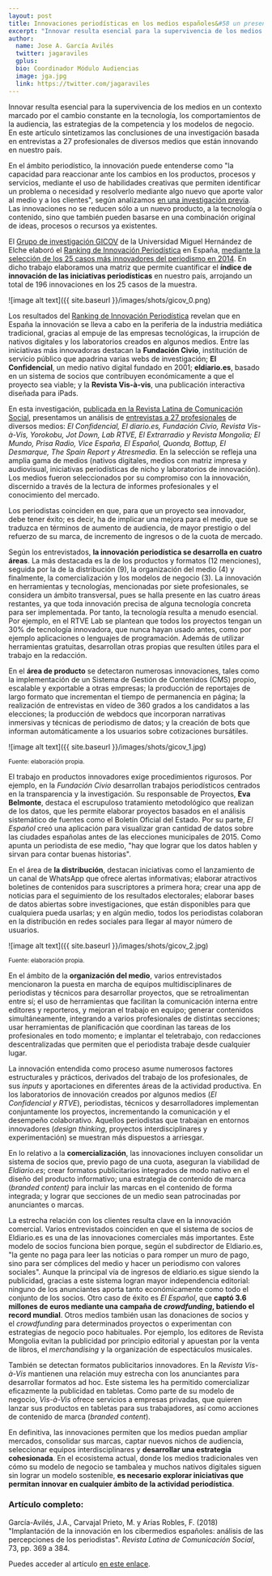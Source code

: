 ```yaml
---
layout: post
title: Innovaciones periodísticas en los medios españoles&#58 un presente prometedor
excerpt: "Innovar resulta esencial para la supervivencia de los medios en un contexto marcado por el cambio constante en la tecnología, los comportamientos de la audiencia, las estrategias de la competencia y los modelos de negocio. En este artículo sintetizamos las conclusiones de una investigación basada en entrevistas a 27 profesionales de diversos medios que están innovando en nuestro país."
author:
  name: Jose A. García Avilés
  twitter: jagaraviles
  gplus:  
  bio: Coordinador Módulo Audiencias
  image: jga.jpg
  link: https://twitter.com/jagaraviles
---
```

Innovar resulta esencial para la supervivencia de los medios en un contexto marcado por el cambio constante en la tecnología, los comportamientos de la audiencia, las estrategias de la competencia y los modelos de negocio. En este artículo sintetizamos las conclusiones de una investigación basada en entrevistas a 27 profesionales de diversos medios que están innovando en nuestro país.

En el ámbito periodístico, la innovación puede entenderse como "la capacidad para reaccionar ante los cambios en los productos, procesos y servicios, mediante el uso de habilidades creativas que permiten identificar un problema o necesidad y resolverlo mediante algo nuevo que aporte valor al medio y a los clientes", según analizamos [en una investigación previa](https://www.tandfonline.com/doi/abs/10.1080/1461670X.2016.1161496?journalCode=rjos20). Las innovaciones no se reducen sólo a un nuevo producto, a la tecnología o contenido, sino que también pueden basarse en una combinación original de ideas, procesos o recursos ya existentes.

El [Grupo de investigación GICOV](http://gicov.umh.es) de la Universidad Miguel Hernández de Elche elaboró el [Ranking de Innovación Periodística](http://mip.umh.es/ranking/) en España, [mediante la selección de los 25 casos más innovadores del periodismo en 2014](http://www.elprofesionaldelainformacion.com/contenidos/2015/may/03.pdf). En dicho trabajo elaboramos una matriz que permite cuantificar el **índice de innovación de las iniciativas periodísticas** en nuestro país, arrojando un total de 196 innovaciones en los 25 casos de la muestra. 

![image alt text]({{ site.baseurl }}/images/shots/gicov_0.png)

Los resultados del [Ranking de Innovación Periodística](http://mip.umh.es/ranking/) revelan que en España la innovación se lleva a cabo en la periferia de la industria mediática tradicional, gracias al empuje de las empresas tecnológicas, la irrupción de nativos digitales y los laboratorios creados en algunos medios. Entre las iniciativas más innovadoras destacan la **Fundación Civio**, institución de servicio público que apadrina varias webs de investigación; **El Confidencial**, un medio nativo digital fundado en 2001; **eldiario.es**, basado en un sistema de socios que contribuyen económicamente a que el proyecto sea viable; y la **Revista Vis-à-vis**, una publicación interactiva diseñada para iPads.

En esta investigación, [publicada en la Revista Latina de Comunicación Social](http://www.revistalatinacs.org/073paper/1260/19es.html), presentamos un análisis de [entrevistas a 27 profesionales](http://mip.umh.es/blog/2016/10/26/manual-libro-como-innovar-periodismo) de diversos medios: *El Confidencial, El diario.es, Fundación Civio, Revista Vis-à-Vis, Yorokobu, Jot Down, Lab RTVE, El Extrarradio y Revista Mongolia; El Mundo, Prisa Radio, Vice España, El Español, Quonda, Bottup, El Desmarque, The Spain Report y Atresmedia.* En la selección se refleja una amplia gama de medios (nativos digitales, medios con matriz impresa y audiovisual, iniciativas periodísticas de nicho y laboratorios de innovación). Los medios fueron seleccionados por su compromiso con la innovación, discernido a través de la lectura de informes profesionales y el conocimiento del mercado.

Los periodistas coinciden en que, para que un proyecto sea innovador, debe tener éxito; es decir, ha de implicar una mejora para el medio, que se traduzca en términos de aumento de audiencia, de mayor prestigio o del refuerzo de su marca, de incremento de ingresos o de la cuota de mercado.

Según los entrevistados, **la innovación periodística se desarrolla en cuatro áreas**. La más destacada es la de los productos y formatos (12 menciones), seguida por la de la distribución (9), la organización del medio (4) y finalmente, la comercialización y los modelos de negocio (3). La innovación en herramientas y tecnologías, mencionadas por siete profesionales, se considera un ámbito transversal, pues se halla presente en las cuatro áreas restantes, ya que toda innovación precisa de alguna tecnología concreta para ser implementada. Por tanto, la tecnología resulta a menudo esencial. Por ejemplo, en el RTVE Lab se plantean que todos los proyectos tengan un 30% de tecnología innovadora, que nunca hayan usado antes, como por ejemplo aplicaciones o lenguajes de programación. Además de utilizar herramientas gratuitas, desarrollan otras propias que resulten útiles para el trabajo en la redacción.

En el **área de producto** se detectaron numerosas innovaciones, tales como la implementación de un Sistema de Gestión de Contenidos (CMS) propio, escalable y exportable a otras empresas; la producción de reportajes de largo formato que incrementan el tiempo de permanencia en página; la realización de entrevistas en vídeo de 360 grados a los candidatos a las elecciones; la producción de webdocs que incorporan narrativas inmersivas y técnicas de periodismo de datos; y la creación de bots que informan automáticamente a los usuarios sobre cotizaciones bursátiles.

![image alt text]({{ site.baseurl }}/images/shots/gicov_1.jpg)

<sup>Fuente: elaboración propia.

El trabajo en productos innovadores exige procedimientos rigurosos. Por ejemplo, en la *Fundación Civio* desarrollan trabajos periodísticos centrados en la transparencia y la investigación. Su responsable de Proyectos, **Eva Belmonte**, destaca el escrupuloso tratamiento metodológico que realizan de los datos, que les permite elaborar proyectos basados en el análisis sistemático de fuentes como el Boletín Oficial del Estado. Por su parte, *El Español* creó una aplicación para visualizar gran cantidad de datos sobre las ciudades españolas antes de las elecciones municipales de 2015. Como apunta un periodista de ese medio, "hay que lograr que los datos hablen y sirvan para contar buenas historias".

En el área de **la distribución**, destacan iniciativas como el lanzamiento de un canal de WhatsApp que ofrece alertas informativas; elaborar atractivos boletines de contenidos para suscriptores a primera hora; crear una app de noticias para el seguimiento de los resultados electorales; elaborar bases de datos abiertas sobre investigaciones, que están disponibles para que cualquiera pueda usarlas; y en algún medio, todos los periodistas colaboran en la distribución en redes sociales para llegar al mayor número de usuarios.

![image alt text]({{ site.baseurl }}/images/shots/gicov_2.jpg)

<sup>Fuente: elaboración propia.

En el ámbito de la **organización del medio**, varios entrevistados mencionaron la puesta en marcha de equipos multidisciplinares de periodistas y técnicos para desarrollar proyectos, que se retroalimentan entre sí; el uso de herramientas que facilitan la comunicación interna entre editores y reporteros, y mejoran el trabajo en equipo; generar contenidos simultáneamente, integrando a varios profesionales de distintas secciones; usar herramientas de planificación que coordinan las tareas de los profesionales en todo momento; e implantar el teletrabajo, con redacciones descentralizadas que permiten que el periodista trabaje desde cualquier lugar.

La innovación entendida como proceso asume numerosos factores estructurales y prácticos, derivados del trabajo de los profesionales, de sus *inputs* y aportaciones en diferentes áreas de la actividad productiva. En los laboratorios de innovación creados por algunos medios (*El Confidencial y RTVE*), periodistas, técnicos y desarrolladores implementan conjuntamente los proyectos, incrementando la comunicación y el desempeño colaborativo. Aquellos periodistas que trabajan en entornos innovadores (*design thinking*, proyectos interdisciplinares y experimentación) se muestran más dispuestos a arriesgar.

En lo relativo a la **comercialización**, las innovaciones incluyen consolidar un sistema de socios que, previo pago de una cuota, aseguran la viabilidad de *Eldiario.es*; crear formatos publicitarios integrados de modo nativo en el diseño del producto informativo; una estrategia de contenido de marca (*branded content)* para incluir las marcas en el contenido de forma integrada; y lograr que secciones de un medio sean patrocinadas por anunciantes o marcas.

La estrecha relación con los clientes resulta clave en la innovación comercial. Varios entrevistados coinciden en que el sistema de socios de Eldiario.es es una de las innovaciones comerciales más importantes. Este modelo de socios funciona bien porque, según el subdirector de Eldiario.es, "la gente no paga para leer las noticias o para romper un muro de pago, sino para ser cómplices del medio y hacer un periodismo con valores sociales". Aunque la principal vía de ingresos de eldiario.es sigue siendo la publicidad, gracias a este sistema logran mayor independencia editorial: ninguno de los anunciantes aporta tanto económicamente como todo el conjunto de los socios. Otro caso de éxito es *El Español*, que **captó 3.6 millones de euros mediante una campaña de _crowdfunding_, batiendo el record mundial**. Otros medios también usan las donaciones de socios y el *crowdfunding* para determinados proyectos o experimentan con estrategias de negocio poco habituales. Por ejemplo, los editores de Revista Mongolia evitan la publicidad por principio editorial y apuestan por la venta de libros, el *merchandising* y la organización de espectáculos musicales.

También se detectan formatos publicitarios innovadores. En la *Revista Vis-à-Vis* mantienen una relación muy estrecha con los anunciantes para desarrollar formatos ad hoc. Este sistema les ha permitido comercializar eficazmente la publicidad en tabletas. Como parte de su modelo de negocio, *Vis-à-Vis* ofrece servicios a empresas privadas, que quieren lanzar sus productos en tabletas para sus trabajadores, así como acciones de contenido de marca (*branded content*).

En definitiva, las innovaciones permiten que los medios puedan ampliar mercados, consolidar sus marcas, captar nuevos nichos de audiencia, seleccionar equipos interdisciplinares y **desarrollar una estrategia cohesionada**. En el ecosistema actual, donde los medios tradicionales ven cómo su modelo de negocio se tambalea y muchos nativos digitales siguen sin lograr un modelo sostenible, **es necesario explorar iniciativas que permitan innovar en cualquier ámbito de la actividad periodística**.

### Artículo completo:

García-Avilés, J.A., Carvajal Prieto, M. y Arias Robles, F. (2018) "Implantación de la innovación en los cibermedios españoles: análisis de las percepciones de los periodistas". *Revista Latina de Comunicación Social*, 73, pp. 369 a 384. 

Puedes acceder al artículo [en este enlace](http://www.revistalatinacs.org/073paper/1260/19es.html).